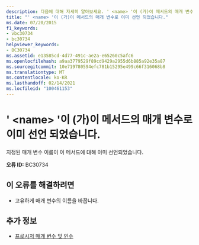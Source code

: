 ```yaml
---
description: 다음에 대해 자세히 알아보세요. ' <name> '이 (가)이 메서드의 매개 변수로 이미 선언 되었습니다.
title: "' <name> '이 (가)이 메서드의 매개 변수로 이미 선언 되었습니다."
ms.date: 07/20/2015
f1_keywords:
- vbc30734
- bc30734
helpviewer_keywords:
- BC30734
ms.assetid: e13585cd-4d77-491c-ae2a-e65260c5afc6
ms.openlocfilehash: a9aa3779529f89cd9429a2955d6b885a92e35a87
ms.sourcegitcommit: 10e719780594efc781b15295e499c66f316068b8
ms.translationtype: MT
ms.contentlocale: ko-KR
ms.lasthandoff: 02/14/2021
ms.locfileid: "100461153"
---
```

# <a name="name-is-already-declared-as-a-parameter-of-this-method"></a>' \<name> '이 (가)이 메서드의 매개 변수로 이미 선언 되었습니다.

지정된 매개 변수 이름이 이 메서드에 대해 이미 선언되었습니다.  
  
 **오류 ID:** BC30734  
  
## <a name="to-correct-this-error"></a>이 오류를 해결하려면  
  
- 고유하게 매개 변수의 이름을 바꿉니다.  
  
## <a name="see-also"></a>추가 정보

- [프로시저 매개 변수 및 인수](../programming-guide/language-features/procedures/procedure-parameters-and-arguments.md)
